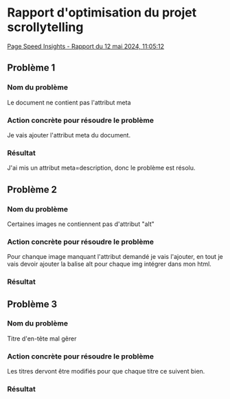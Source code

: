 # Rapport d'optimisation du projet scrollytelling

[Page Speed Insights - Rapport du 12 mai 2024, 11:05:12](https://pagespeed.web.dev/analysis/https-williamr-tim-momo-com/iesew1jcgm?form_factor=desktop)

## Problème 1

### Nom du problème

Le document ne contient pas l'attribut meta

### Action concrète pour résoudre le problème

Je vais ajouter l'attribut meta du document.

### Résultat

J'ai mis un attribut meta=description, donc le problème est résolu.

## Problème 2

### Nom du problème

Certaines images ne contiennent pas d'attribut "alt"

### Action concrète pour résoudre le problème

Pour chanque image manquant l'attribut demandé je vais l'ajouter, en tout je vais devoir ajouter la balise alt pour chaque img intégrer dans mon html.

### Résultat

## Problème 3

### Nom du problème

Titre d'en-tête mal gêrer

### Action concrète pour résoudre le problème

Les titres dervont être modifiés pour que chaque titre ce suivent bien.

### Résultat
